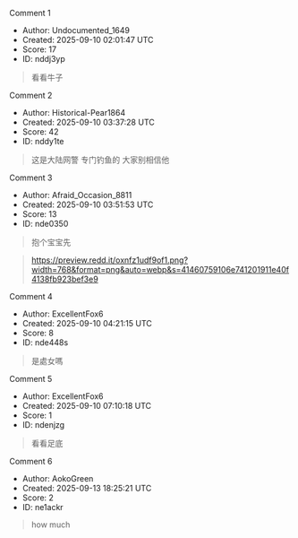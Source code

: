 Comment 1

- Author: Undocumented_1649
- Created: 2025-09-10 02:01:47 UTC
- Score: 17
- ID: nddj3yp

> 看看牛子

Comment 2

- Author: Historical-Pear1864
- Created: 2025-09-10 03:37:28 UTC
- Score: 42
- ID: nddy1te

> 这是大陆网警
> 专门钓鱼的
> 大家别相信他

Comment 3

- Author: Afraid_Occasion_8811
- Created: 2025-09-10 03:51:53 UTC
- Score: 13
- ID: nde0350

> 抱个宝宝先

> https://preview.redd.it/oxnfz1udf9of1.png?width=768&format=png&auto=webp&s=41460759106e741201911e40f4138fb923bef3e9

Comment 4

- Author: ExcellentFox6
- Created: 2025-09-10 04:21:15 UTC
- Score: 8
- ID: nde448s

> 是處女嗎

Comment 5

- Author: ExcellentFox6
- Created: 2025-09-10 07:10:18 UTC
- Score: 1
- ID: ndenjzg

> 看看足底

Comment 6

- Author: AokoGreen
- Created: 2025-09-13 18:25:21 UTC
- Score: 2
- ID: ne1ackr

> how much
